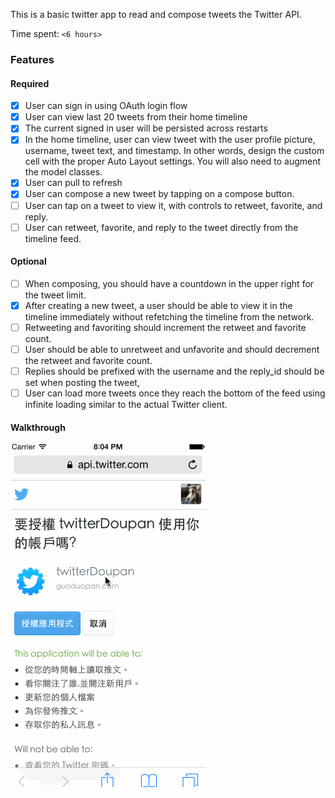 This is a basic twitter app to read and compose tweets the Twitter API.

Time spent: `<6 hours>`

### Features

#### Required

  - [x] User can sign in using OAuth login flow
  - [x] User can view last 20 tweets from their home timeline
  - [x] The current signed in user will be persisted across restarts
  - [x] In the home timeline, user can view tweet with the user profile picture, username, tweet text, and timestamp. In other words, design the custom cell with the proper Auto Layout settings. You will also need to augment the model classes.
  - [x] User can pull to refresh
  - [x] User can compose a new tweet by tapping on a compose button.
  - [ ] User can tap on a tweet to view it, with controls to retweet, favorite, and reply.
  - [ ] User can retweet, favorite, and reply to the tweet directly from the timeline feed.

#### Optional
  - [ ] When composing, you should have a countdown in the upper right for the tweet limit.
  - [x] After creating a new tweet, a user should be able to view it in the timeline immediately without refetching the timeline from the network.
  - [ ] Retweeting and favoriting should increment the retweet and favorite count.
  - [ ] User should be able to unretweet and unfavorite and should decrement the retweet and favorite count.
  - [ ] Replies should be prefixed with the username and the reply_id should be set when posting the tweet,
  - [ ] User can load more tweets once they reach the bottom of the feed using infinite loading similar to the actual Twitter client.

#### Walkthrough
![Video Walkthrough](walkthrough.gif)
